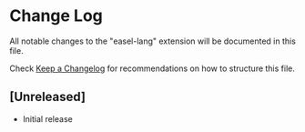 # Change Log

All notable changes to the "easel-lang" extension will be documented in this file.

Check [Keep a Changelog](http://keepachangelog.com/) for recommendations on how to structure this file.

## [Unreleased]

- Initial release